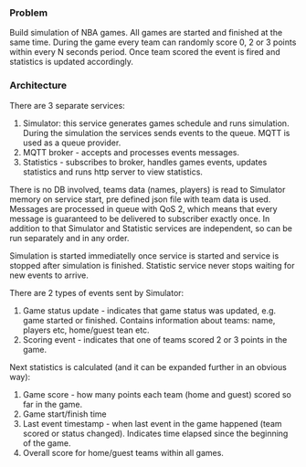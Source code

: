 ### Problem

Build simulation of NBA games. All games are started and finished at the same time. During the game every team 
can randomly score 0, 2 or 3 points within every N seconds period. Once team scored the event is fired and statistics is updated 
accordingly. 


### Architecture

There are 3 separate services: 
  1. Simulator: this service generates games schedule and runs simulation. During the simulation the services sends events to the 
  queue. MQTT is used as a queue provider. 
  2. MQTT broker - accepts and processes events messages. 
  3. Statistics - subscribes to broker, handles games events, updates statistics and runs http server to view statistics.
  
There is no DB involved, teams data (names, players) is read to Simulator memory on service start, pre defined json file with 
team data is used. Messages are processed in queue with QoS 2, which means that every message is guaranteed to be delivered to 
subscriber exactly once. In addition to that Simulator and Statistic services are independent, so can be run separately and in any order. 

Simulation is started immediatelly once service is started and service is stopped after simulation is finished. Statistic service 
never stops waiting for new events to arrive. 

There are 2 types of events sent by Simulator: 

  1. Game status update - indicates that game status was updated, e.g. game started or finished. Contains information about teams: name, 
  players etc, home/guest tean etc. 
  2. Scoring event - indicates that one of teams scored 2 or 3 points in the game. 
  
Next statistics is calculated (and it can be expanded further in an obvious way): 

1. Game score - how many points each team (home and guest) scored so far in the game. 
2. Game start/finish time
3. Last event timestamp - when last event in the game happened (team scored or status changed). Indicates time elapsed since the 
beginning of the game. 
4. Overall score for home/guest teams within all games. 